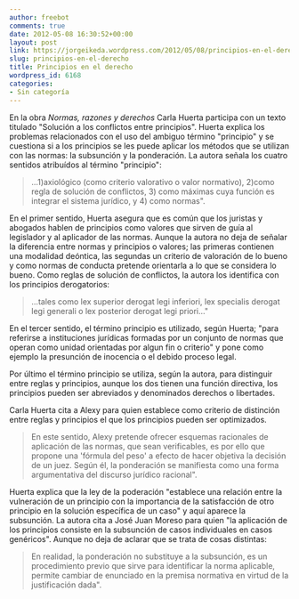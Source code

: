 ```yaml
---
author: freebot
comments: true
date: 2012-05-08 16:30:52+00:00
layout: post
link: https://jorgeikeda.wordpress.com/2012/05/08/principios-en-el-derecho/
slug: principios-en-el-derecho
title: Principios en el derecho
wordpress_id: 6168
categories:
- Sin categoría
---
```


En la obra _Normas, razones y derechos_ Carla Huerta participa con un texto titulado "Solución a los conflictos entre principios". Huerta explica los problemas relacionados con el uso del ambiguo término  "principio" y se cuestiona si a los principios se les puede aplicar los métodos que se utilizan con las normas: la subsunción y la ponderación. 
La autora señala los cuatro sentidos atribuídos al término "principio":




<blockquote>...1)axiológico (como criterio valorativo o valor normativo), 2)como regla de solución de conflictos, 3) como máximas cuya función es integrar el sistema jurídico, y 4) como normas".</blockquote>



En el primer sentido, Huerta asegura que es común que los juristas y abogados hablen de principios como valores que sirven de guía al legislador y al aplicador de las normas. Aunque la autora no deja de señalar la diferencia entre normas y principios o valores; las primeras contienen una modalidad deóntica, las segundas un criterio de valoración de lo bueno y como normas de conducta  pretende orientarla a lo que se considera lo bueno. 
Como reglas de solución de conflictos, la autora los identifica con los principios derogatorios:




<blockquote>...tales como  lex superior derogat legi inferiori, lex specialis derogat legi generali o lex posterior derogat legi priori..."</blockquote>



En el tercer sentido, el término principio es utilizado, según Huerta; "para referirse a instituciones jurídicas formadas por un conjunto de normas que operan como unidad orientadas por algun fin o criterio" y pone como ejemplo la presunción de inocencia o el debido proceso legal. 

Por último el término principio se utiliza, según la autora, para distinguir entre reglas y principios, aunque los dos tienen una función directiva, los principios pueden ser abreviados y denominados derechos o libertades. 

Carla Huerta cita a Alexy para quien establece como  criterio de distinción entre reglas y principios el que los principios pueden ser optimizados. 




<blockquote>En este sentido, Alexy pretende ofrecer esquemas racionales de aplicación de las normas, que sean verificables, es por ello que propone una 'fórmula del peso' a efecto de hacer objetiva la decisión de un juez. Según él, la ponderación se manifiesta como una forma argumentativa del discurso jurídico racional".</blockquote>



Huerta explica que la ley de la poderación "establece una relación entre la vulneración de un principio con la importancia de la satisfacción de otro principio en la solución específica de un caso" y aquí aparece la subsunción. La autora cita a José Juan Moreso para quien "la aplicación de los principios consiste en la subsunción de casos individuales en casos genéricos". Aunque no deja de aclarar que se trata de cosas distintas:





<blockquote>En realidad, la ponderación no substituye a la subsunción, es un procedimiento previo que sirve para identificar la norma aplicable, permite cambiar de enunciado en la premisa normativa en virtud de la justificación dada".</blockquote>







